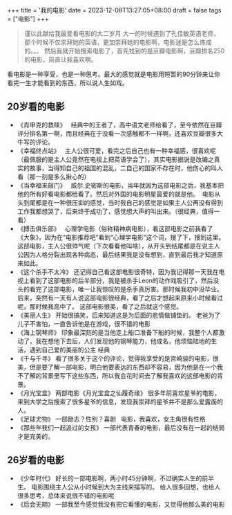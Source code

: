 +++
title = '我的电影'
date = 2023-12-08T13:27:05+08:00
draft = false
tags = ["电影"]
+++

> 谨以此献给我最爱看电影的大二岁月
大一的时候遇到了孔佳敏英语老师，那个时候不仅崇拜她的英语，更加崇拜她的电影啊，电影迷是怎么炼成的。。。
然后我就开始搜索电影了，首先找到的是豆瓣电影啊，豆瓣排名250的电影，简直让我喜欢啊。

看电影是一种享受，也是一种思考。最大的感觉就是电影用短暂的90分钟来让你看完一生才能看到的东西，所以说人生如戏。

## 20岁看的电影
- 《肖申克的救赎》  
经典中的王者了，高中语文老师给看了，至今依然在豆瓣评分排名第一啊，而且经典在于没看一次感触都不一样啊，还喜欢豆瓣很多大牛写的评论。
- 《幸福终点站》  
主人公很可爱，看完之后自己也有一种幸福感，很喜欢呢（最佩服的是主人公竟然在电视上把英语学会了），其实电影据说是改编之真实的故事，当得知自己的祖国的混乱，二自己的国家不存在时，他伤心的叫人看（那一刻是多么揪心的）
- 《当幸福来敲门》  
威尔.史密斯的电影，当年就因为这部电影之后，我基本把他的所有好看电影都给看了。然后对外国的电影明星最爱的就是他。  电影从头到尾都是在一种很压抑的感觉，当时我自己的感觉是如果主人公再没有得到工作我都想哭了，后来终于成功了，感觉想大声的叫出来。（很经典，值得一看）
- 《搏击俱乐部》  
心理学电影（俗称精神病电影），看这部电影之前我看了《大象》，因为在“电影推荐吧”看到“心理学电影”这个词，搜了下，搜到这里。
这部电影，主人公很帅气呢（下次看看他叫啥），从开头到结尾都是在说主人公因为人格分裂出现各种病态，最后结果我是没有想到，直到最后我才知道原来如此。
- 《这个杀手不太冷》
还记得自己看这部电影很奇特，因为我记得那一天我在电视上看到了这部电影的后半部分，我是被杀手Leon的动作戏吸引了，然后没头的看完了这部电影，唯一让我惊叹的是杀手真厉害。那时候我初中没毕业。
后来，突然有一天有人说这部电影很经典，看了之后才想起来原来小时候看过呢，那时候我高中了。
这部电影很美，看了之后就这个感觉。
- 《美丽人生》
开始很搞笑，后来知道这是为后面的悲情做铺垫的。
老爸为了儿子不害怕，一直告诉他是在游戏，很不错的电影
- 《海上钢琴师》
印象最深刻的是当他走上船口准备下船的时候，我整个人都激动了，我在想他下去后，人们发现他的钢琴能力，他成名，他烦恼陆地的生活，遇到自己爱的美丽的公主
经典
- 《千与千寻》
看了很多关于这个的评论，觉得我享受的是宫崎骏的电影，很美，但是要了解一部电影，明白他要表达的东西却不容易，因为他是在一个我不了解的背景里写下这些东西，所以我会花时间去了解我喜欢的这部电影的背景。
- 《月光宝盒》
两部电影《月光宝盒之仙履奇缘》
很多年前喜欢星爷的电影，来到大学之后搜索了很多星爷的信息，发现我崇拜的星爷并不是那么爱露面的人。
- 《足球尤物》
一部励志？性别？喜剧   电影，我喜欢，女主角很有性格
- 《那些年我们一起追过的女孩》
一部代表青春的电影，最后没有在一起的结局才是完美的。

## 26岁看的电影
- 《少年时代》
好长的一部电影啊，两小时45分钟啊，不过确实人生的前半生。
电影围绕主人公从小时候到大为主线来描写的。
给人很多回想，也给人很多思考，总体来说很不错的电影呢
- 《后会无期》
一部我至今感觉我没有把它看懂的电影，又觉得他那么美的电影

